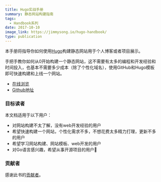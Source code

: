 ```yaml
---
title: Hugo实战手册
summary: 静态网站构建指南
tags:
  - Handbook系列
date: 2017-10-10
image_link: https://jimmysong.io/hugo-handbook/
type: publication
---
```


本手册将指导你如何使用[Hugo](https://gohugo.io/)构建静态网站用于个人博客或者项目展示。

手把手教你如何从0开始构建一个静态网站，这不需要有太多的编程和开发经验和时间投入，也基本不需要多少成本（除了个性化域名），使用GitHub和Hugo模板即可快速构建和上线一个网站。

- [在线浏览](https://jimmysong.io/hugo-handbook)
- [Github地址](https://github.com/rootsongjc/hugo-handbook)

### 目标读者

本文档适用于以下用户：

- 对网站构建不太了解，没有web开发经验的用户
- 希望快速构建一个网站，个性化需求不多，不想花费太多精力打理，更新不多的用户
- 希望学习网站构建、网站模板、web开发的用户
- 对Go语言感兴趣，希望从事开源项目的用户👏

### 贡献者

感谢此书的[贡献者](https://github.com/rootsongjc/hugo-handbook/graphs/contributors)。
